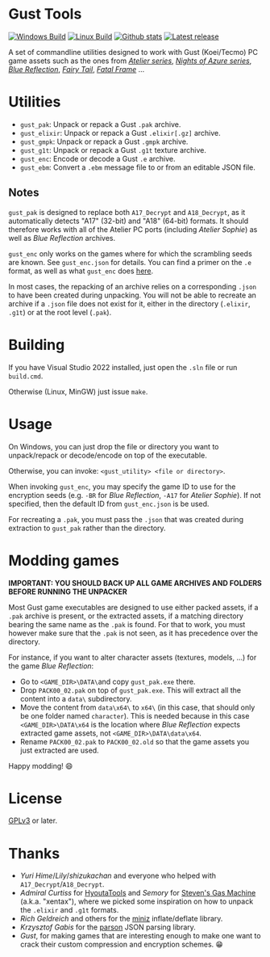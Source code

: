 # Gust Tools

[![Windows Build](https://img.shields.io/github/actions/workflow/status/VitaSmith/gust_tools/windows.yml?style=flat-square&label=Windows%20Build)](https://github.com/VitaSmith/gust_tools/actions/workflows/windows.yml)
[![Linux Build](https://img.shields.io/github/actions/workflow/status/VitaSmith/gust_tools/linux.yml?style=flat-square&label=Linux%20Build)](https://github.com/VitaSmith/gust_tools/actions/workflows/linux.yml)
[![Github stats](https://img.shields.io/github/downloads/VitaSmith/gust_tools/total.svg?style=flat-square&label=Downloads)](https://github.com/VitaSmith/gust_tools/releases)
[![Latest release](https://img.shields.io/github/release-pre/VitaSmith/gust_tools?style=flat-square&label=Latest%20Release)](https://github.com/VitaSmith/gust_tools/releases)

A set of commandline utilities designed to work with Gust (Koei/Tecmo) PC game assets such as the ones from
[_Atelier series_](https://store.steampowered.com/search/?sort_by=Name_ASC&term=atelier&tags=122&category1=998),
[_Nights of Azure series_](https://store.steampowered.com/search/?term=%22nights%20of%20azure%22&category1=998),
[_Blue Reflection_](https://store.steampowered.com/app/658260/BLUE_REFLECTION__BLUE_REFLECTION/),
[_Fairy Tail_](https://store.steampowered.com/app/1233260/FAIRY_TAIL/),
[_Fatal Frame_](https://store.steampowered.com/app/1732190/FATAL_FRAME__PROJECT_ZERO_Maiden_of_Black_Water/) ...

Utilities
=========

* `gust_pak`: Unpack or repack a Gust `.pak` archive.
* `gust_elixir`: Unpack or repack a Gust `.elixir[.gz]` archive.
* `gust_gmpk`: Unpack or repack a Gust `.gmpk` archive.
* `gust_g1t`: Unpack or repack a Gust `.g1t` texture archive.
* `gust_enc`: Encode or decode a Gust `.e` archive.
* `gust_ebm`: Convert a `.ebm` message file to or from an editable JSON file.

Notes
-----

`gust_pak` is designed to replace both `A17_Decrypt` and `A18_Decrypt`, as it automatically detects "A17" (32-bit) and "A18" (64-bit) formats.
It should therefore works with all of the Atelier PC ports (including _Atelier Sophie_) as well as _Blue Reflection_ archives.

`gust_enc` only works on the games where for which the scrambling seeds are known. See `gust_enc.json` for details.
You can find a primer on the `.e` format, as well as what `gust_enc` does [here](https://gist.github.com/VitaSmith/ab384400bd992413ee0da401457abee1).

In most cases, the repacking of an archive relies on a corresponding `.json` to have been created during unpacking.
You will not be able to recreate an archive if a `.json` file does not exist for it, either in the directory (`.elixir`, `.g1t`)
or at the root level (`.pak`).

Building
========

If you have Visual Studio 2022 installed, just open the `.sln` file or run `build.cmd`.

Otherwise (Linux, MinGW) just issue `make`.

Usage
=====

On Windows, you can just drop the file or directory you want to unpack/repack or decode/encode on top of the executable.

Otherwise, you can invoke: `<gust_utility> <file or directory>`.

When invoking `gust_enc`, you may specify the game ID to use for the encryption seeds (e.g. `-BR` for _Blue Reflection_,
`-A17` for _Atelier Sophie_). If not specified, then the default ID from `gust_enc.json` is be used.

For recreating a `.pak`, you must pass the `.json` that was created during extraction to `gust_pak` rather than the directory.

Modding games
=============

**IMPORTANT: YOU SHOULD BACK UP ALL GAME ARCHIVES AND FOLDERS BEFORE RUNNING THE UNPACKER**

Most Gust game executables are designed to use either packed assets, if a `.pak` archive is present, or the extracted assets, if
a matching directory bearing the same name as the `.pak` is found. For that to work, you must however make sure that the `.pak`
is not seen, as it has precedence over the directory.

For instance, if you want to alter character assets (textures, models, ...) for the game _Blue Reflection_:
* Go to `<GAME_DIR>\DATA\`and copy `gust_pak.exe` there.
* Drop `PACK00_02.pak` on top of `gust_pak.exe`. This will extract all the content into a `data\` subdirectory.
* Move the content from `data\x64\` to `x64\` (in this case, that should only be one folder named `character`). This is needed
  because in this case `<GAME_DIR>\DATA\x64` is the location where _Blue Reflection_ expects extracted game assets, not
  `<GAME_DIR>\DATA\data\x64`.
* Rename `PACK00_02.pak` to `PACK00_02.old` so that the game assets you just extracted are used.

Happy modding! :smile:

License
=======

[GPLv3](https://www.gnu.org/licenses/gpl-3.0.html) or later.

Thanks
======

* _Yuri Hime_/_Lily_/_shizukachan_ and everyone who helped with `A17_Decrypt`/`A18_Decrypt`.
* _Admiral Curtiss_ for [HyoutaTools](https://github.com/AdmiralCurtiss/HyoutaTools/) and _Semory_ for
  [Steven's Gas Machine](http://sticklove.com/xnalara.org/viewtopic.php?f=17&t=1001) (a.k.a. "xentax"), where we picked some
  inspiration on how to unpack the `.elixir` and `.g1t` formats.
* _Rich Geldreich_ and others for the [miniz](https://github.com/richgel999/miniz) inflate/deflate library.
* _Krzysztof Gabis_ for the [parson](http://kgabis.github.com/parson/) JSON parsing library.
* _Gust_, for making games that are interesting enough to make one want to crack their custom compression and encryption schemes. :grin:
